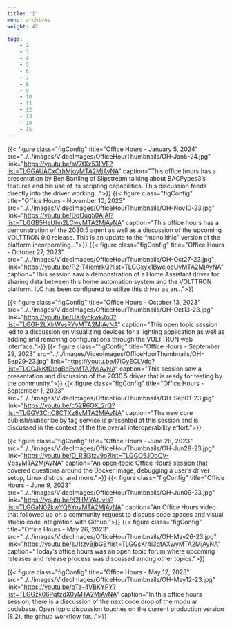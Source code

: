 ```yaml
---
title: "1"
menu: archives
weight: 42

tags: 
    - 2
    - 3
    - 4
    - 5
    - 6
    - 7
    - 8
    - 9 
    - 10
    - 11
    - 12
    - 13
    - 14
    - 15
---
```


{{< figure class="figConfig" title="Office Hours - January 5, 2024" src="../../images/VideoImages/OfficeHourThumbnails/OH-Jan5-24.jpg" link="https://youtu.be/sV7tXz53LVE?list=TLGGAUACxCrhMjoyMTA2MjAyNA" caption="This office hours has a presentation by Ben Bartling of Slipstream talking about BACPypes3’s features and his use of its scripting capabilities. This discussion feeds directly into the driver working...">}}
{{< figure class="figConfig" title="Office Hours - November 10, 2023" src="../../images/VideoImages/OfficeHourThumbnails/OH-Nov10-23.jpg" link="https://youtu.be/DqOuq50AjAI?list=TLGGB5HeUhn2LCwyMTA2MjAyNA" caption="This office hours has a demonstration of the 2030.5 agent as well as a discussion of the upcoming VOLTTRON 9.0 release. This is an update to the “monolithic” version of the platform incorporating...">}}
{{< figure class="figConfig" title="Office Hours - October 27, 2023" src="../../images/VideoImages/OfficeHourThumbnails/OH-Oct27-23.jpg" link="https://youtu.be/P2-T4iomrkQ?list=TLGGxyx1BwejocUyMTA2MjAyNA" caption="This session saw a demonstration of a Home Assistant driver for sharing data between this home automation system and the VOLTTRON platform. ILC has been configured to utilize this driver as an...">}}

{{< figure class="figConfig" title="Office Hours - October 13, 2023" src="../../images/VideoImages/OfficeHourThumbnails/OH-Oct13-23.jpg" link="https://youtu.be/UXKyckwkJo0?list=TLGGH2LXlrWvsRYyMTA2MjAyNA" caption="This open topic session led to a discussion on visualizing devices for a lighting application as well as adding and removing configurations through the VOLTTRON web interface.">}}
{{< figure class="figConfig" title="Office Hours - September 29, 2023" src="../../images/VideoImages/OfficeHourThumbnails/OH-Sep29-23.jpg" link="https://youtu.be/l7iGyECLVdo?list=TLGGJkKfDlcgBdEyMTA2MjAyNA" caption="This session saw a presentation and discussion of the 2030.5 driver that is ready for testing by the community.">}}
{{< figure class="figConfig" title="Office Hours - September 1, 2023" src="../../images/VideoImages/OfficeHourThumbnails/OH-Sep01-23.jpg" link="https://youtu.be/c52R6OX_2rQ?list=TLGGV3CnC8CTXz8yMTA2MjAyNA" caption="The new core publish/subscribe by tag service is presented at this session and is discussed in the context of the the overall interoperability effort.">}}

{{< figure class="figConfig" title="Office Hours - June 28, 2023" src="../../images/VideoImages/OfficeHourThumbnails/OH-Jun28-23.jpg" link="https://youtu.be/D_R3i3Izv9o?list=TLGGO5JDbQV-VbsyMTA2MjAyNA" caption="An open-topic Office Hours session that covered questions around the Docker image, debugging a user’s driver setup, Linux distros, and more.">}}
{{< figure class="figConfig" title="Office Hours - June 9, 2023" src="../../images/VideoImages/OfficeHourThumbnails/OH-Jun09-23.jpg" link="https://youtu.be/d2HMYAtJvIs?list=TLGGaN02kwYQ6YoyMTA2MjAyNA" caption="An Office Hours video that followed up on a community request to discuss code spaces and visual studio code integration with Github.">}}
{{< figure class="figConfig" title="Office Hours - May 26, 2023" src="../../images/VideoImages/OfficeHourThumbnails/OH-May26-23.jpg" link="https://youtu.be/sJ1tzvBjbGE?list=TLGGsKr4i3qtAXwyMTA2MjAyNA" caption="Today’s office hours was an open topic forum where upcoming releases and release process was discussed among other topics.">}}

{{< figure class="figConfig" title="Office Hours - May 12, 2023" src="../../images/VideoImages/OfficeHourThumbnails/OH-May12-23.jpg" link="https://youtu.be/qTa-4VBKYPY?list=TLGGzk06PqfzdX0yMTA2MjAyNA" caption="In this office hours session, there is a discussion of the next code drop of the modular codebase. Open topic discussion touches on the current production version (8.2), the github workflow for...">}}